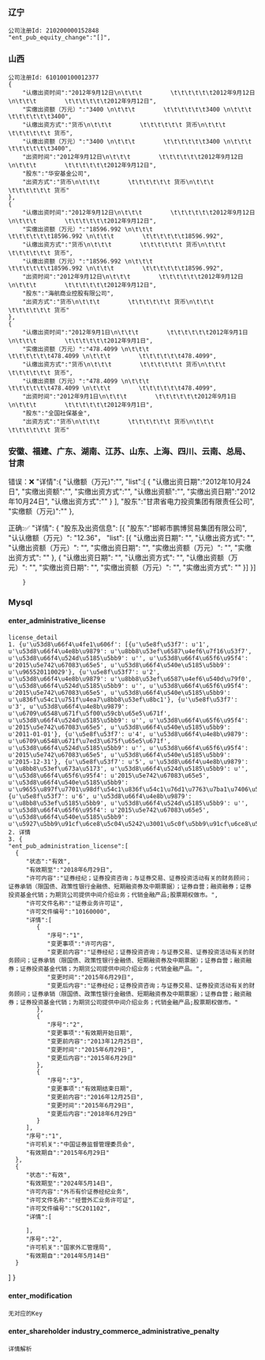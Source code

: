 ### 辽宁

    公司注册Id: 210200000152848
    "ent_pub_equity_change":"[]",

### 山西

    公司注册Id: 610100100012377
    {
        "认缴出资时间":"2012年9月12日\n\t\t\t        \t\t\t\t\t\t2012年9月12日\n\t\t\t        \t\t\t\t\t\t2012年9月12日",
        "实缴出资额（万元）":"3400 \n\t\t\t        \t\t\t\t\t\t3400 \n\t\t\t        \t\t\t\t\t\t3400",
        "认缴出资方式":"货币\n\t\t\t        \t\t\t\t\t\t 货币\n\t\t\t        \t\t\t\t\t\t 货币",
        "认缴出资额（万元）":"3400 \n\t\t\t        \t\t\t\t\t\t3400 \n\t\t\t        \t\t\t\t\t\t3400",
        "出资时间":"2012年9月12日\n\t\t\t        \t\t\t\t\t\t2012年9月12日\n\t\t\t        \t\t\t\t\t\t2012年9月12日",
        "股东":"华安基金公司",
        "出资方式":"货币\n\t\t\t        \t\t\t\t\t\t 货币\n\t\t\t        \t\t\t\t\t\t 货币"
    },
    {
        "认缴出资时间":"2012年9月12日\n\t\t\t        \t\t\t\t\t\t2012年9月12日\n\t\t\t        \t\t\t\t\t\t2012年9月12日",
        "实缴出资额（万元）":"18596.992 \n\t\t\t        \t\t\t\t\t\t18596.992 \n\t\t\t        \t\t\t\t\t\t18596.992",
        "认缴出资方式":"货币\n\t\t\t        \t\t\t\t\t\t 货币\n\t\t\t        \t\t\t\t\t\t 货币",
        "认缴出资额（万元）":"18596.992 \n\t\t\t        \t\t\t\t\t\t18596.992 \n\t\t\t        \t\t\t\t\t\t18596.992",
        "出资时间":"2012年9月12日\n\t\t\t        \t\t\t\t\t\t2012年9月12日\n\t\t\t        \t\t\t\t\t\t2012年9月12日",
        "股东":"海航商业控股有限公司",
        "出资方式":"货币\n\t\t\t        \t\t\t\t\t\t 货币\n\t\t\t        \t\t\t\t\t\t 货币"
    },
    {
        "认缴出资时间":"2012年9月1日\n\t\t\t        \t\t\t\t\t\t2012年9月1日\n\t\t\t        \t\t\t\t\t\t2012年9月1日",
        "实缴出资额（万元）":"478.4099 \n\t\t\t        \t\t\t\t\t\t478.4099 \n\t\t\t        \t\t\t\t\t\t478.4099",
        "认缴出资方式":"货币\n\t\t\t        \t\t\t\t\t\t 货币\n\t\t\t        \t\t\t\t\t\t 货币",
        "认缴出资额（万元）":"478.4099 \n\t\t\t        \t\t\t\t\t\t478.4099 \n\t\t\t        \t\t\t\t\t\t478.4099",
        "出资时间":"2012年9月1日\n\t\t\t        \t\t\t\t\t\t2012年9月1日\n\t\t\t        \t\t\t\t\t\t2012年9月1日",
        "股东":"全国社保基金",
        "出资方式":"货币\n\t\t\t        \t\t\t\t\t\t 货币\n\t\t\t        \t\t\t\t\t\t 货币"

### 安徽、福建、广东、湖南、江苏、山东、上海、四川、云南、总局、甘肃

错误：❌
    "详情":{
        "认缴额（万元)":"",
        "list":[
          {
              "认缴出资日期":"2012年10月24日",
              "实缴出资额":"",
              "实缴出资方式":"",
              "认缴出资额":"",
              "实缴出资日期":"2012年10月24日",
              "认缴出资方式":""
          }
        ],
        "股东":"甘肃省电力投资集团有限责任公司",
        "实缴额（万元)":""
    },

正确:✅
    "详情": {
      "股东及出资信息": [{
          "股东":"邯郸市鹏博贸易集团有限公司",
          "认认缴额（万元）": "12.36"，
          "list": [{
              "认缴出资日期": "",
              "认缴出资方式": "",
              "认缴出资额（万元）": "",
              "实缴出资日期": "",
              "实缴出资额（万元）": "",
              "实缴出资方式": ""
            },
            {
              "认缴出资日期": "",
              "认缴出资方式": "",
              "认缴出资额（万元）": "",
              "实缴出资日期": "",
              "实缴出资额（万元）": "",
              "实缴出资方式": ""
            }]
          }]

        }

### Mysql

#### enter_administrative_license
    license_detail
    1. {u'\u53d8\u66f4\u4fe1\u606f': [{u'\u5e8f\u53f7': u'1', u'\u53d8\u66f4\u4e8b\u9879': u'\u8bb8\u53ef\u6587\u4ef6\u7f16\u53f7', u'\u53d8\u66f4\u524d\u5185\u5bb9': u'', u'\u53d8\u66f4\u65f6\u95f4': u'2015\u5e742\u67083\u65e5', u'\u53d8\u66f4\u540e\u5185\u5bb9': u'\u965520110029'}, {u'\u5e8f\u53f7': u'2', u'\u53d8\u66f4\u4e8b\u9879': u'\u8bb8\u53ef\u6587\u4ef6\u540d\u79f0', u'\u53d8\u66f4\u524d\u5185\u5bb9': u'', u'\u53d8\u66f4\u65f6\u95f4': u'2015\u5e742\u67083\u65e5', u'\u53d8\u66f4\u540e\u5185\u5bb9': u'\u836f\u54c1\u751f\u4ea7\u8bb8\u53ef\u8bc1'}, {u'\u5e8f\u53f7': u'3', u'\u53d8\u66f4\u4e8b\u9879': u'\u6709\u6548\u671f\u5f00\u59cb\u65e5\u671f', u'\u53d8\u66f4\u524d\u5185\u5bb9': u'', u'\u53d8\u66f4\u65f6\u95f4': u'2015\u5e742\u67083\u65e5', u'\u53d8\u66f4\u540e\u5185\u5bb9': u'2011-01-01'}, {u'\u5e8f\u53f7': u'4', u'\u53d8\u66f4\u4e8b\u9879': u'\u6709\u6548\u671f\u7ed3\u675f\u65e5\u671f', u'\u53d8\u66f4\u524d\u5185\u5bb9': u'', u'\u53d8\u66f4\u65f6\u95f4': u'2015\u5e742\u67083\u65e5', u'\u53d8\u66f4\u540e\u5185\u5bb9': u'2015-12-31'}, {u'\u5e8f\u53f7': u'5', u'\u53d8\u66f4\u4e8b\u9879': u'\u8bb8\u53ef\u673a\u5173', u'\u53d8\u66f4\u524d\u5185\u5bb9': u'', u'\u53d8\u66f4\u65f6\u95f4': u'2015\u5e742\u67083\u65e5', u'\u53d8\u66f4\u540e\u5185\u5bb9': u'\u9655\u897f\u7701\u98df\u54c1\u836f\u54c1\u76d1\u7763\u7ba1\u7406\u5c40'}, {u'\u5e8f\u53f7': u'6', u'\u53d8\u66f4\u4e8b\u9879': u'\u8bb8\u53ef\u5185\u5bb9', u'\u53d8\u66f4\u524d\u5185\u5bb9': u'', u'\u53d8\u66f4\u65f6\u95f4': u'2015\u5e742\u67083\u65e5', u'\u53d8\u66f4\u540e\u5185\u5bb9': u'\u5927\u5bb9\u91cf\u6ce8\u5c04\u5242\u3001\u5c0f\u5bb9\u91cf\u6ce8\u5c04\u5242\u3001\u7247\u5242\u3001\u9897\u7c92\u5242\u3001\u7cd6\u6d46\u5242\u3001\u8f6f\u80f6\u56ca\u5242\u3001\u8f6f\u818f\u3001\u4e73\u818f\u3001\u53e3\u670d\u6db2\u3001\u53e3\u670d\u6eb6\u6db2\u3001\u80f6\u56ca\u5242\u3002'}]}
    2. 详情
    3. {
    "ent_pub_administration_license":[
      {
         "状态":"有效",
         "有效期至":"2018年6月29日",
         "许可内容":"证券经纪；证券投资咨询；与证券交易、证券投资活动有关的财务顾问；证券承销（限国债、政策性银行金融债、短期融资券及中期票据）；证券自营；融资融券；证券投资基金代销；为期货公司提供中间介绍业务；代销金融产品;股票期权做市。",
         "许可文件名称":"证券业务许可证",
         "许可文件编号":"10160000",
         "详情":[
            {
               "序号":"1",
               "变更事项":"许可内容",
               "变更前内容":"证券经纪；证券投资咨询；与证券交易、证券投资活动有关的财务顾问；证券承销（限国债、政策性银行金融债、短期融资券及中期票据）；证券自营；融资融券；证券投资基金代销；为期货公司提供中间介绍业务；代销金融产品。",
               "变更时间":"2015年6月29日",
               "变更后内容":"证券经纪；证券投资咨询；与证券交易、证券投资活动有关的财务顾问；证券承销（限国债、政策性银行金融债、短期融资券及中期票据）；证券自营；融资融券；证券投资基金代销；为期货公司提供中间介绍业务；代销金融产品;股票期权做市。"
            },
            {
               "序号":"2",
               "变更事项":"有效期开始日期",
               "变更前内容":"2013年12月25日",
               "变更时间":"2015年6月29日",
               "变更后内容":"2015年6月29日"
            },
            {
               "序号":"3",
               "变更事项":"有效期结束日期",
               "变更前内容":"2016年12月25日",
               "变更时间":"2015年6月29日",
               "变更后内容":"2018年6月29日"
            }
         ],
         "序号":"1",
         "许可机关":"中国证券监督管理委员会",
         "有效期自":"2015年6月29日"
      },
      {
         "状态":"有效",
         "有效期至":"2024年5月14日",
         "许可内容":"外币有价证券经纪业务",
         "许可文件名称":"经营外汇业务许可证",
         "许可文件编号":"SC201102",
         "详情":[

         ],
         "序号":"2",
         "许可机关":"国家外汇管理局",
         "有效期自":"2014年5月14日"
      }
   ]
}

#### enter_modification
    无对应的Key

#### enter_shareholder industry_commerce_administrative_penalty
    详情解析
